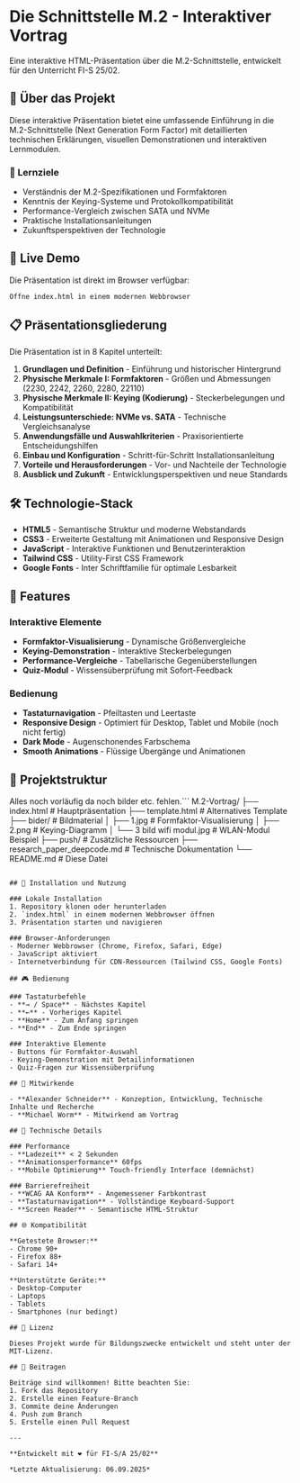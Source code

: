 # Die Schnittstelle M.2 - Interaktiver Vortrag

Eine interaktive HTML-Präsentation über die M.2-Schnittstelle, entwickelt für den Unterricht FI-S 25/02.

## 📖 Über das Projekt

Diese interaktive Präsentation bietet eine umfassende Einführung in die M.2-Schnittstelle (Next Generation Form Factor) mit detaillierten technischen Erklärungen, visuellen Demonstrationen und interaktiven Lernmodulen.

### 🎯 Lernziele
- Verständnis der M.2-Spezifikationen und Formfaktoren
- Kenntnis der Keying-Systeme und Protokollkompatibilität
- Performance-Vergleich zwischen SATA und NVMe
- Praktische Installationsanleitungen
- Zukunftsperspektiven der Technologie

## 🚀 Live Demo

Die Präsentation ist direkt im Browser verfügbar:
```
Öffne index.html in einem modernen Webbrowser
```

## 📋 Präsentationsgliederung

Die Präsentation ist in 8 Kapitel unterteilt:

1. **Grundlagen und Definition** - Einführung und historischer Hintergrund
2. **Physische Merkmale I: Formfaktoren** - Größen und Abmessungen (2230, 2242, 2260, 2280, 22110)
3. **Physische Merkmale II: Keying (Kodierung)** - Steckerbelegungen und Kompatibilität
4. **Leistungsunterschiede: NVMe vs. SATA** - Technische Vergleichsanalyse
5. **Anwendungsfälle und Auswahlkriterien** - Praxisorientierte Entscheidungshilfen
6. **Einbau und Konfiguration** - Schritt-für-Schritt Installationsanleitung
7. **Vorteile und Herausforderungen** - Vor- und Nachteile der Technologie
8. **Ausblick und Zukunft** - Entwicklungsperspektiven und neue Standards

## 🛠️ Technologie-Stack

- **HTML5** - Semantische Struktur und moderne Webstandards
- **CSS3** - Erweiterte Gestaltung mit Animationen und Responsive Design
- **JavaScript** - Interaktive Funktionen und Benutzerinteraktion
- **Tailwind CSS** - Utility-First CSS Framework
- **Google Fonts** - Inter Schriftfamilie für optimale Lesbarkeit

## 🌟 Features

### Interaktive Elemente
- **Formfaktor-Visualisierung** - Dynamische Größenvergleiche
- **Keying-Demonstration** - Interaktive Steckerbelegungen
- **Performance-Vergleiche** - Tabellarische Gegenüberstellungen
- **Quiz-Modul** - Wissensüberprüfung mit Sofort-Feedback

### Bedienung
- **Tastaturnavigation** - Pfeiltasten und Leertaste
- **Responsive Design** - Optimiert für Desktop, Tablet und Mobile (noch nicht fertig)
- **Dark Mode** - Augenschonendes Farbschema
- **Smooth Animations** - Flüssige Übergänge und Animationen

## 📁 Projektstruktur

Alles noch vorläufig da noch bilder etc. fehlen.```
M.2-Vortrag/
├── index.html              # Hauptpräsentation
├── template.html           # Alternatives Template
├── bider/                  # Bildmaterial
│   ├── 1.jpg              # Formfaktor-Visualisierung
│   ├── 2.png              # Keying-Diagramm
│   └── 3 bild wifi modul.jpg # WLAN-Modul Beispiel
├── push/                   # Zusätzliche Ressourcen
├── research_paper_deepcode.md # Technische Dokumentation
└── README.md              # Diese Datei
```

## 🚀 Installation und Nutzung

### Lokale Installation
1. Repository klonen oder herunterladen
2. `index.html` in einem modernen Webbrowser öffnen
3. Präsentation starten und navigieren

### Browser-Anforderungen
- Moderner Webbrowser (Chrome, Firefox, Safari, Edge)
- JavaScript aktiviert
- Internetverbindung für CDN-Ressourcen (Tailwind CSS, Google Fonts)

## 🎮 Bedienung

### Tastaturbefehle
- **→ / Space** - Nächstes Kapitel
- **←** - Vorheriges Kapitel  
- **Home** - Zum Anfang springen
- **End** - Zum Ende springen

### Interaktive Elemente
- Buttons für Formfaktor-Auswahl
- Keying-Demonstration mit Detailinformationen
- Quiz-Fragen zur Wissensüberprüfung

## 👥 Mitwirkende

- **Alexander Schneider** - Konzeption, Entwicklung, Technische Inhalte und Recherche
- **Michael Worm** - Mitwirkend am Vortrag

## 🔧 Technische Details

### Performance
- **Ladezeit** < 2 Sekunden
- **Animationsperformance** 60fps
- **Mobile Optimierung** Touch-friendly Interface (demnächst)

### Barrierefreiheit
- **WCAG AA Konform** - Angemessener Farbkontrast
- **Tastaturnavigation** - Vollständige Keyboard-Support
- **Screen Reader** - Semantische HTML-Struktur

## 🌐 Kompatibilität

**Getestete Browser:**
- Chrome 90+
- Firefox 88+
- Safari 14+

**Unterstützte Geräte:**
- Desktop-Computer
- Laptops
- Tablets
- Smartphones (nur bedingt)

## 📝 Lizenz

Dieses Projekt wurde für Bildungszwecke entwickelt und steht unter der MIT-Lizenz.

## 🤝 Beitragen

Beiträge sind willkommen! Bitte beachten Sie:
1. Fork das Repository
2. Erstelle einen Feature-Branch
3. Commite deine Änderungen
4. Push zum Branch
5. Erstelle einen Pull Request

---

**Entwickelt mit ❤️ für FI-S/A 25/02**

*Letzte Aktualisierung: 06.09.2025*
